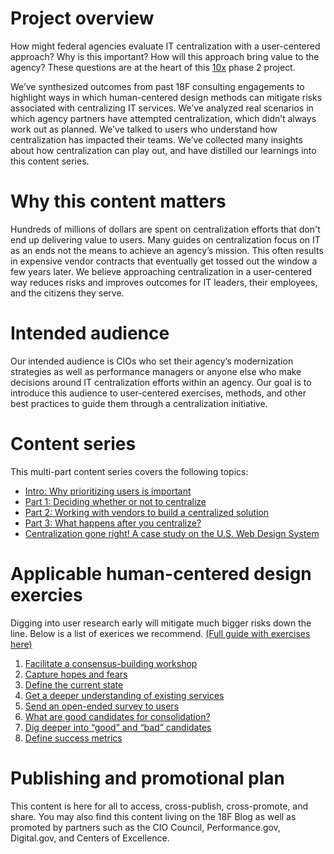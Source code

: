 # Project overview 
How might federal agencies evaluate IT centralization with a user-centered approach? Why is this important? How will this approach bring value to the agency? These questions are at the heart of this [10x](https://10x.gsa.gov/) phase 2 project.

We’ve synthesized outcomes from past 18F consulting engagements to highlight ways in which human-centered design methods can mitigate risks associated with centralizing IT services. We’ve analyzed real scenarios in which agency partners have attempted centralization, which didn’t always work out as planned. We’ve talked to users who understand how centralization has impacted their teams. We’ve collected many insights about how centralization can play out, and have distilled our learnings into this content series.

# Why this content matters
Hundreds of millions of dollars are spent on centralization efforts that don't end up delivering value to users. Many guides on centralization focus on IT as an ends not the means to achieve an agency’s mission. This often results in expensive vendor contracts that eventually get tossed out the window a few years later. We believe approaching centralization in a user-centered way reduces risks and improves outcomes for IT leaders, their employees, and the citizens they serve.

# Intended audience
Our intended audience is CIOs who set their agency’s modernization strategies as well as performance managers or anyone else who make decisions around IT centralization efforts within an agency. Our goal is to introduce this audience to user-centered exercises, methods, and other best practices to guide them through a centralization initiative. 

# Content series 
This multi-part content series covers the following topics: 
- [Intro: Why prioritizing users is important](https://github.com/18F/HCD_for_IT_Centralization/blob/master/deciding_whether_or_not_to_centralize.md)
- [Part 1: Deciding whether or not to centralize](https://github.com/18F/HCD_for_IT_Centralization/blob/master/defining_IT_centralization.md) 
- [Part 2: Working with vendors to build a centralized solution](https://github.com/18F/HCD_for_IT_Centralization/blob/master/working_with_vendors_to_build_a_centralized_solution.md)
- [Part 3: What happens after you centralize?](https://github.com/18F/HCD_for_IT_Centralization/blob/master/what_happens_after_you_centralize.md)
- [Centralization gone right! A case study on the U.S. Web Design System](https://github.com/18F/HCD_for_IT_Centralization/blob/master/case_study_USWDS.md)

# Applicable human-centered design exercies
Digging into user research early will mitigate much bigger risks down the line. Below is a list of exerices we recommend. [(Full guide with exercises here)](https://github.com/18F/HCD_for_IT_Centralization/blob/master/exercises/exercises_guide.md.)

1. [Facilitate a consensus-building workshop](https://github.com/18F/HCD_for_IT_Centralization/blob/master/consensus-building-workshop.md)
2. [Capture hopes and fears](https://github.com/18F/HCD_for_IT_Centralization/blob/master/hopes_and_fears.md) 
3. [Define the current state](https://github.com/18F/HCD_for_IT_Centralization/blob/master/define_current_state.md)
4. [Get a deeper understanding of existing services](https://github.com/18F/HCD_for_IT_Centralization/blob/master/get-deeper-understanding-existing-services.md)
5. [Send an open-ended survey to users](https://github.com/18F/HCD_for_IT_Centralization/blob/master/send-survey-to-users.md)
6. [What are good candidates for consolidation?](https://github.com/18F/HCD_for_IT_Centralization/blob/master/what-are-good-candidates-for-consolidation.md)
7. [Dig deeper into “good” and “bad” candidates](https://github.com/18F/HCD_for_IT_Centralization/blob/master/dig-deeper-good-bad-candidates.md)
8. [Define success metrics](https://github.com/18F/HCD_for_IT_Centralization/blob/master/define-success-metrics.md)

# Publishing and promotional plan
This content is here for all to access, cross-publish, cross-promote, and share. 
You may also find this content living on the 18F Blog as well as promoted by partners such as the CIO Council, Performance.gov, Digital.gov, and Centers of Excellence. 
